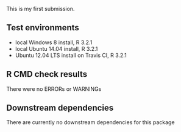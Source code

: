 This is my first submission.

## Test environments
* local Windows 8 install, R 3.2.1
* local Ubuntu 14.04 install, R 3.2.1
* Ubuntu 12.04 LTS install on Travis CI, R 3.2.1

## R CMD check results
There were no ERRORs or WARNINGs

## Downstream dependencies
There are currently no downstream dependencies for this package
